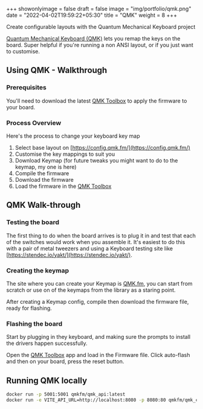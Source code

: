 +++
showonlyimage = false
draft = false
image = "img/portfolio/qmk.png"
date = "2022-04-02T19:59:22+05:30"
title = "QMK"
weight = 8
+++

Create configurable layouts with the Quantum Mechanical Keyboard project
<!--more-->

[Quantum Mechanical Keyboard (QMK)](https://github.com/qmk) lets you remap the keys on the board. Super helpful if you're running a non ANSI layout, or if you just want to customise.

## Using QMK - Walkthrough

### Prerequisites

You'll need to download the latest [QMK Toolbox](https://github.com/qmk/qmk_toolbox/releases/latest) to apply the firmware to your board.

### Process Overview

Here's the process to change your keyboard key map

1. Select base layout on [https://config.qmk.fm/](https://config.qmk.fm/)
1. Customise the key mappings to suit you
1. Download Keymap (for future tweaks you might want to do to the keymap, my one is here)
1. Compile the firmware
1. Download the firmware
1. Load the firmware in the [QMK Toolbox](https://github.com/qmk/qmk_toolbox/releases/latest)

## QMK Walk-through

### Testing the board

The first thing to do when the board arrives is to plug it in and test that each of the switches would work when you assemble it. It's easiest to do this with a pair of metal tweezers and using a Keyboard testing site like [https://stendec.io/yakt/](https://stendec.io/yakt/).

### Creating the keymap

The site where you can create your Keymap is [QMK.fm](https://config.qmk.fm), you can start from scratch or use on of the keymaps from the library as a staring point.

After creating a Keymap config, compile then download the firmware file, ready for flashing.

### Flashing the board

Start by plugging in they keyboard, and making sure the prompts to install the drivers happen successfully.

Open the [QMK Toolbox](https://github.com/qmk/qmk_toolbox/releases/latest) app and load in the Firmware file. Click auto-flash and then on your board, press the reset button.

## Running QMK locally

```bash
docker run -p 5001:5001 qmkfm/qmk_api:latest
docker run -e VITE_API_URL=http://localhost:8080 -p 8080:80 qmkfm/qmk_configurator:latest
```